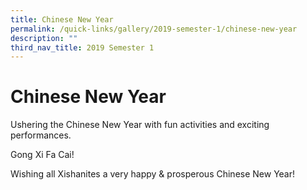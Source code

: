 ```yaml
---
title: Chinese New Year
permalink: /quick-links/gallery/2019-semester-1/chinese-new-year
description: ""
third_nav_title: 2019 Semester 1
---
```

# **Chinese New Year**

Ushering the Chinese New Year with fun activities and exciting performances.

Gong Xi Fa Cai!

Wishing all Xishanites a very happy & prosperous Chinese New Year!